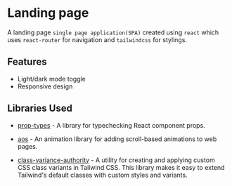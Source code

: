 # Landing page

A landing page `single page application(SPA)` created using `react` which uses `react-router` for navigation and `tailwindcss` for stylings.

## Features

- Light/dark mode toggle
- Responsive design

## Libraries Used

- [prop-types](https://www.npmjs.com/package/prop-types) - A library for typechecking React component props.

- [aos](https://www.npmjs.com/package/aos) - An animation library for adding scroll-based animations to web pages.

- [class-variance-authority](https://www.npmjs.com/package/class-variance-authority) - A utility for creating and applying custom CSS class variants in Tailwind CSS. This library makes it easy to extend Tailwind's default classes with custom styles and variants.
